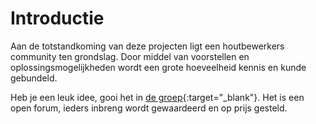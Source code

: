 # Introductie

Aan de totstandkoming van deze projecten ligt een houtbewerkers community ten grondslag. Door middel van voorstellen en oplossingsmogelijkheden wordt een grote hoeveelheid kennis en kunde gebundeld.

Heb je een leuk idee, gooi het in [de groep](https://woodworking.nl/threads/projecten-door-en-voor-forummers.39622/){:target="_blank"}. Het is een open forum, ieders inbreng wordt gewaardeerd en op prijs gesteld.
